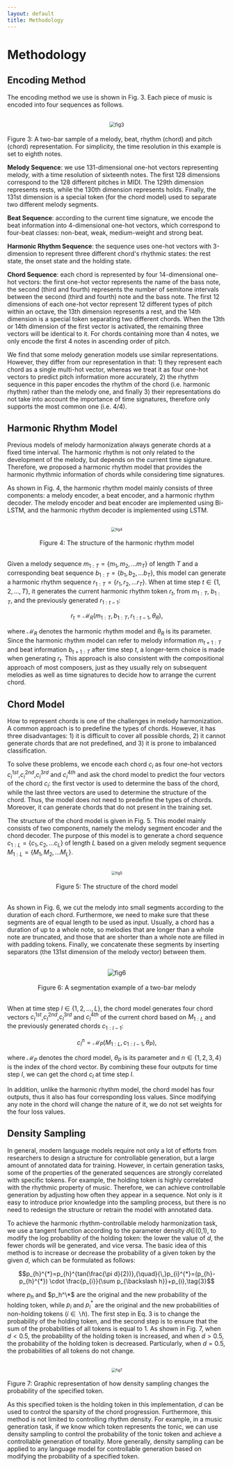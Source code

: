 ```yaml
---
layout: default
title: Methodology
---
```


<script src="https://cdn.mathjax.org/mathjax/latest/MathJax.js?config=TeX-AMS-MML_HTMLorMML" type="text/javascript"></script>
<script type="text/x-mathjax-config">
    MathJax.Hub.Config({
        tex2jax: {
        skipTags: ['script', 'noscript', 'style', 'textarea', 'pre'],
        inlineMath: [['$','$']]
        }
    });
</script>

# Methodology

## Encoding Method

The encoding method we use is shown in Fig. 3. Each piece of music is encoded into four sequences as follows.

<br>
<center><img src="figs/fig3.png" alt="fig3" style="zoom:80%"></center>
<br>
Figure 3: A two-bar sample of a melody, beat, rhythm (chord) and pitch (chord) representation. For simplicity, the time resolution in this example is set to eighth notes.
<br>

**Melody Sequence**: we use 131-dimensional one-hot vectors representing melody, with a time resolution of sixteenth notes. The first 128 dimensions correspond to the 128 different pitches in MIDI. The 129th dimension represents rests, while the 130th dimension represents holds. Finally, the 131st dimension is a special token (for the chord model) used to separate two different melody segments.

**Beat Sequence**: according to the current time signature, we encode the beat information into 4-dimensional one-hot vectors, which correspond to four-beat classes: non-beat, weak, medium-weight and strong beat.

**Harmonic Rhythm Sequence**: the sequence uses one-hot vectors with 3-dimension to represent three different chord's rhythmic states: the rest state, the onset state and the holding state.

**Chord Sequence**: each chord is represented by four 14-dimensional one-hot vectors: the first one-hot vector represents the name of the bass note, the second (third and fourth) represents the number of semitone intervals between the second (third and fourth) note and the bass note. The first 12 dimensions of each one-hot vector represent 12 different types of pitch within an octave, the 13th dimension represents a rest, and the 14th dimension is a special token separating two different chords. When the 13th or 14th dimension of the first vector is activated, the remaining three vectors will be identical to it. For chords containing more than 4 notes, we only encode the first 4 notes in ascending order of pitch.

We find that some melody generation models use similar representations. However, they differ from our representation in that: 1) they represent each chord as a single multi-hot vector, whereas we treat it as four one-hot vectors to predict pitch information more accurately, 2) the rhythm sequence in this paper encodes the rhythm of the chord (i.e. harmonic rhythm) rather than the melody one, and finally 3) their representations do not take into account the importance of time signatures, therefore only supports the most common one (i.e. 4/4).

## Harmonic Rhythm Model

Previous models of melody harmonization always generate chords at a fixed time interval. The harmonic rhythm is not only related to the development of the melody, but depends on the current time signature. Therefore, we proposed a harmonic rhythm model that provides the harmonic rhythmic information of chords while considering time signatures.

As shown in Fig. 4, the harmonic rhythm model mainly consists of three components: a melody encoder, a beat encoder, and a harmonic rhythm decoder. The melody encoder and beat encoder are implemented using Bi-LSTM, and the harmonic rhythm decoder is implemented using LSTM.

<br>
<center><img src="figs/fig4.png" alt="fig4" style="zoom:60%"></center>
<br>
<center>Figure 4: The structure of the harmonic rhythm model</center>
<br>

Given a melody sequence $m_{1:T}=\{m_{1},m_{2},...m_{T}\}$ of length $T$ and a corresponding beat sequence $b_{1:T}=\{b_{1},b_{2},...b_{T}\}$, this model can generate a harmonic rhythm sequence $r_{1:T}=\{r_{1},r_{2},...r_{T}\}$. When at time step $t\in\{1,2,...,T\}$, it generates the current harmonic rhythm token $r_{t}$, from $m_{1:T}$, $b_{1:T}$, and the previously generated $r_{1:t-1}$:

$$r_{t}=\mathcal M_R(m_{1:T},b_{1:T},r_{1:t-1},\theta_{R}),\tag{1}$$

where $\mathcal M_R$ denotes the harmonic rhythm model and $\theta_{R}$ is its parameter. Since the harmonic rhythm model can refer to melody information $m_{t+1:T}$ and beat information $b_{t+1:T}$ after time step $t$, a longer-term choice is made when generating $r_{t}$. This approach is also consistent with the compositional approach of most composers, just as they usually rely on subsequent melodies as well as time signatures to decide how to arrange the current chord.

## Chord Model

How to represent chords is one of the challenges in melody harmonization. A common approach is to predefine the types of chords. However, it has three disadvantages: 1) it is difficult to cover all possible chords, 2) it cannot generate chords that are not predefined, and 3) it is prone to imbalanced classification.

To solve these problems, we encode each chord $c_i$ as four one-hot vectors $c_i^{1st}$,$c_i^{2nd}$,$c_i^{3rd}$ and $c_i^{4th}$ and ask the chord model to predict the four vectors of the chord $c_i$: the first vector is used to determine the bass of the chord, while the last three vectors are used to determine the structure of the chord. Thus, the model does not need to predefine the types of chords. Moreover, it can generate chords that do not present in the training set.

The structure of the chord model is given in Fig. 5. This model mainly consists of two components, namely the melody segment encoder and the chord decoder. The purpose of this model is to generate a chord sequence $c_{1:L}=\{c_{1},c_{2},...c_{L}\}$ of length $L$ based on a given melody segment sequence $M_{1:L}=\{M_{1},M_{2},...M_{L}\}$.

<br>
<center><img src="figs/fig5.png" alt="fig5" style="zoom:60%"></center>
<br>
<center>Figure 5: The structure of the chord model</center>
<br>

As shown in Fig. 6, we cut the melody into small segments according to the duration of each chord. Furthermore, we need to make sure that these segments are of equal length to be used as input. Usually, a chord has a duration of up to a whole note, so melodies that are longer than a whole note are truncated, and those that are shorter than a whole note are filled in with padding tokens. Finally, we concatenate these segments by inserting separators (the 131st dimension of the melody vector) between them.

<br>
<center><img src="figs/fig6.png" alt="fig6"></center>
<br>
<center>Figure 6: A segmentation example of a two-bar melody</center>
<br>

When at time step $l\in\{1,2,...,L\}$, the chord model generates four chord vectors $c_{l}^{1st}$,$c_{l}^{2nd}$,$c_{l}^{3rd}$ and $c_{l}^{4th}$ of the current chord based on $M_{1:L}$ and the previously generated chords $c_{1:l-1}$:

$$c_{l}^{n}=\mathcal M_P(M_{1:L},c_{1:l-1},\theta_{P}),\tag{2}$$

where $\mathcal M_P$ denotes the chord model, $\theta_{P}$ is its parameter and $n\in\{1,2,3,4\}$ is the index of the chord vector. By combining these four outputs for time step $l$, we can get the chord $c_{l}$ at time step $l$.

In addition, unlike the harmonic rhythm model, the chord model has four outputs, thus it also has four corresponding loss values. Since modifying any note in the chord will change the nature of it, we do not set weights for the four loss values.

## Density Sampling

In general, modern language models require not only a lot of efforts from researchers to design a structure for controllable generation, but a large amount of annotated data for training. However, in certain generation tasks, some of the properties of the generated sequences are strongly correlated with specific tokens. For example, the holding token is highly correlated with the rhythmic property of music. Therefore, we can achieve controllable generation by adjusting how often they appear in a sequence. Not only is it easy to introduce prior knowledge into the sampling process, but there is no need to redesign the structure or retrain the model with annotated data. 

To achieve the harmonic rhythm-controllable melody harmonization task, we use a tangent function according to the parameter density $d\in$(0,1), to modify the log probability of the holding token: the lower the value of $d$, the fewer chords will be generated, and vice versa. The basic idea of this method is to increase or decrease the probability of a given token by the given $d$, which can be formulated as follows:

$$p_{h}^{*}=p_{h}^{tan(\frac{\pi d}{2})},{\quad}{\,}p_{i}^{*}=(p_{h}-p_{h}^{*}) \cdot \frac{p_{i}}{\sum p_{\backslash h}}+p_{i},\tag{3}$$

where $p_h$ and $p_h^\*$ are the original and the new probability of the holding token, while $p_{i}$ and $p_{i}^{*}$ are the original and the new probabilities of non-holding tokens ($i\in \backslash h$). The first step in Eq. 3 is to change the probability of the holding token, and the second step is to ensure that the sum of the probabilities of all tokens is equal to 1. As shown in Fig. 7, when $d<0.5$, the probability of the holding token is increased, and when $d>0.5$, the probability of the holding token is decreased. Particularly, when $d=0.5$, the probabilities of all tokens do not change.

<br>
<center><img src="figs/fig7.png" alt="fig7" style="zoom:60%"></center>
<br>
Figure 7: Graphic representation of how density sampling changes the probability of the specified token.
<br>

As this specified token is the holding token in this implementation, $d$ can be used to control the sparsity of the chord progression. Furthermore, this method is not limited to controlling rhythm density. For example, in a music generation task, if we know which token represents the tonic, we can use density sampling to control the probability of the tonic token and achieve a controllable generation of tonality. More generally, density sampling can be applied to any language model for controllable generation based on modifying the probability of a specified token.
